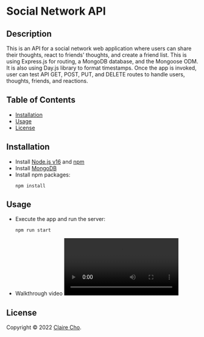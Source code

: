 <!-- omit in toc -->
# Social Network API

<!-- omit in toc -->
## Description

This is an API for a social network web application where users can share their thoughts, react to friends' thoughts, and create a friend list. This is using Express.js for routing, a MongoDB database, and the Mongoose ODM. It is also using Day.js library to format timestamps. Once the app is invoked, user can test API GET, POST, PUT, and DELETE routes to handle users, thoughts, friends, and reactions.

<!-- omit in toc -->
## Table of Contents
- [Installation](#installation)
- [Usage](#usage)
- [License](#license)

## Installation
- Install [Node.js v16](https://nodejs.org/en/blog/release/v16.16.0/) and [npm](https://www.npmjs.com/)
- Install [MongoDB](https://www.mongodb.com)
- Install npm packages:
  ```
  npm install
  ```

## Usage
- Execute the app and run the server:
  ```
  npm run start
  ```

- Walkthrough video
<video src="https://user-images.githubusercontent.com/106784125/228316662-80ab4e34-8f44-40da-8d36-21375167f3ae.mp4"></video>



## License
Copyright © 2022 [Claire Cho](https://github.com/clairehwcho).
